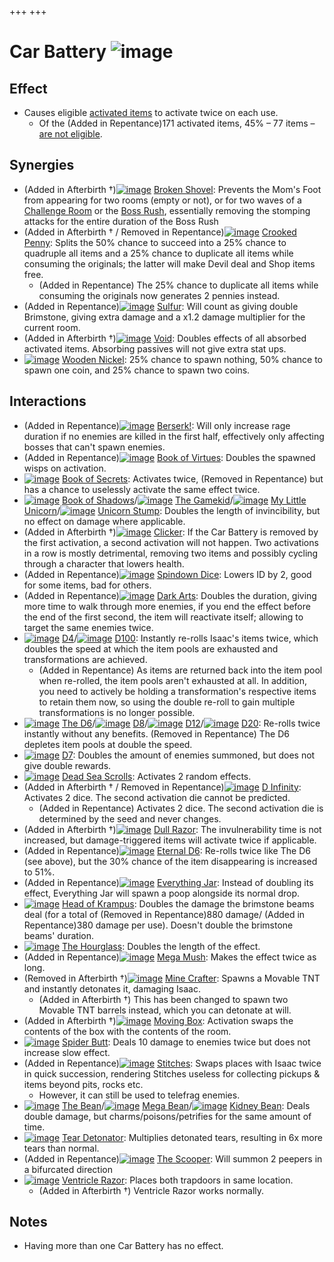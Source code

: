 +++
+++

 # Car Battery ![image](/image/Car_Battery.png) 

Effect
--------


* Causes eligible [activated items](/wiki/Activated_item "Activated item") to activate twice on each use.
	+ Of the (Added in Repentance)171 activated items, 45% – 77 items – [are not eligible](/wiki/Car_Battery#No_Effect "Car Battery").


Synergies
-----------


* (Added in Afterbirth †)[![image](/image/Broken_Shovel.png)](/wiki/Broken_Shovel "Broken Shovel") [Broken Shovel](/wiki/Broken_Shovel "Broken Shovel"): Prevents the Mom's Foot from appearing for two rooms (empty or not), or for two waves of a [Challenge Room](/wiki/Challenge_Room "Challenge Room") or the [Boss Rush](/wiki/Boss_Rush "Boss Rush"), essentially removing the stomping attacks for the entire duration of the Boss Rush
* (Added in Afterbirth † / Removed in Repentance)[![image](/image/Crooked_Penny.png)](/wiki/Crooked_Penny "Crooked Penny") [Crooked Penny](/wiki/Crooked_Penny "Crooked Penny"): Splits the 50% chance to succeed into a 25% chance to quadruple all items and a 25% chance to duplicate all items while consuming the originals; the latter will make Devil deal and Shop items free.
	+ (Added in Repentance) The 25% chance to duplicate all items while consuming the originals now generates 2 pennies instead.
* (Added in Repentance)[![image](/image/Sulfur.png)](/wiki/Sulfur "Sulfur") [Sulfur](/wiki/Sulfur "Sulfur"): Will count as giving double Brimstone, giving extra damage and a x1.2 damage multiplier for the current room.
* (Added in Afterbirth †)[![image](/image/Void.png)](/wiki/Void "Void") [Void](/wiki/Void "Void"): Doubles effects of all absorbed activated items. Absorbing passives will not give extra stat ups.
* [![image](/image/Wooden_Nickel.png)](/wiki/Wooden_Nickel "Wooden Nickel") [Wooden Nickel](/wiki/Wooden_Nickel "Wooden Nickel"): 25% chance to spawn nothing, 50% chance to spawn one coin, and 25% chance to spawn two coins.


Interactions
--------------


* (Added in Repentance)[![image](/image/Berserk!.png)](/wiki/Berserk! "Berserk!") [Berserk!](/wiki/Berserk! "Berserk!"): Will only increase rage duration if no enemies are killed in the first half, effectively only affecting bosses that can't spawn enemies.
* (Added in Repentance)[![image](/image/Book_of_Virtues.png)](/wiki/Book_of_Virtues "Book of Virtues") [Book of Virtues](/wiki/Book_of_Virtues "Book of Virtues"): Doubles the spawned wisps on activation.
* [![image](/image/Book_of_Secrets.png)](/wiki/Book_of_Secrets "Book of Secrets") [Book of Secrets](/wiki/Book_of_Secrets "Book of Secrets"): Activates twice, (Removed in Repentance) but has a chance to uselessly activate the same effect twice.
* [![image](/image/Book_of_Shadows.png)](/wiki/Book_of_Shadows "Book of Shadows") [Book of Shadows](/wiki/Book_of_Shadows "Book of Shadows")/[![image](/image/The_Gamekid.png)](/wiki/The_Gamekid "The Gamekid") [The Gamekid](/wiki/The_Gamekid "The Gamekid")/[![image](/image/My_Little_Unicorn.png)](/wiki/My_Little_Unicorn "My Little Unicorn") [My Little Unicorn](/wiki/My_Little_Unicorn "My Little Unicorn")/[![image](/image/Unicorn_Stump.png)](/wiki/Unicorn_Stump "Unicorn Stump") [Unicorn Stump](/wiki/Unicorn_Stump "Unicorn Stump"): Doubles the length of invincibility, but no effect on damage where applicable.
* (Added in Afterbirth †)[![image](/image/Clicker.png)](/wiki/Clicker "Clicker") [Clicker](/wiki/Clicker "Clicker"): If the Car Battery is removed by the first activation, a second activation will not happen. Two activations in a row is mostly detrimental, removing two items and possibly cycling through a character that lowers health.
* (Added in Repentance)[![image](/image/Spindown_Dice.png)](/wiki/Spindown_Dice "Spindown Dice") [Spindown Dice](/wiki/Spindown_Dice "Spindown Dice"): Lowers ID by 2, good for some items, bad for others.
* (Added in Repentance)[![image](/image/Dark_Arts.png)](/wiki/Dark_Arts "Dark Arts") [Dark Arts](/wiki/Dark_Arts "Dark Arts"): Doubles the duration, giving more time to walk through more enemies, if you end the effect before the end of the first second, the item will reactivate itself; allowing to target the same enemies twice.
* [![image](/image/D4.png)](/wiki/D4 "D4") [D4](/wiki/D4 "D4")/[![image](/image/D100.png)](/wiki/D100 "D100") [D100](/wiki/D100 "D100"): Instantly re-rolls Isaac's items twice, which doubles the speed at which the item pools are exhausted and transformations are achieved.
	+ (Added in Repentance) As items are returned back into the item pool when re-rolled, the item pools aren't exhausted at all. In addition, you need to actively be holding a transformation's respective items to retain them now, so using the double re-roll to gain multiple transformations is no longer possible.
* [![image](/image/The_D6.png)](/wiki/The_D6 "The D6") [The D6](/wiki/The_D6 "The D6")/[![image](/image/D8.png)](/wiki/D8 "D8") [D8](/wiki/D8 "D8")/[![image](/image/D12.png)](/wiki/D12 "D12") [D12](/wiki/D12 "D12")/[![image](/image/D20.png)](/wiki/D20 "D20") [D20](/wiki/D20 "D20"): Re-rolls twice instantly without any benefits. (Removed in Repentance) The D6 depletes item pools at double the speed.
* [![image](/image/D7.png)](/wiki/D7 "D7") [D7](/wiki/D7 "D7"): Doubles the amount of enemies summoned, but does not give double rewards.
* [![image](/image/Dead_Sea_Scrolls.png)](/wiki/Dead_Sea_Scrolls "Dead Sea Scrolls") [Dead Sea Scrolls](/wiki/Dead_Sea_Scrolls "Dead Sea Scrolls"): Activates 2 random effects.
* (Added in Afterbirth † / Removed in Repentance)[![image](/image/D_Infinity.png)](/wiki/D_Infinity "D Infinity") [D Infinity](/wiki/D_Infinity "D Infinity"): Activates 2 dice. The second activation die cannot be predicted.
	+ (Added in Repentance) Activates 2 dice. The second activation die is determined by the seed and never changes.
* (Added in Afterbirth †)[![image](/image/Dull_Razor.png)](/wiki/Dull_Razor "Dull Razor") [Dull Razor](/wiki/Dull_Razor "Dull Razor"): The invulnerability time is not increased, but damage-triggered items will activate twice if applicable.
* (Added in Repentance)[![image](/image/Eternal_D6.png)](/wiki/Eternal_D6 "Eternal D6") [Eternal D6](/wiki/Eternal_D6 "Eternal D6"): Re-rolls twice like The D6 (see above), but the 30% chance of the item disappearing is increased to 51%.
* (Added in Repentance)[![image](/image/Everything_Jar.png)](/wiki/Everything_Jar "Everything Jar") [Everything Jar](/wiki/Everything_Jar "Everything Jar"): Instead of doubling its effect, Everything Jar will spawn a poop alongside its normal drop.
* [![image](/image/Head_of_Krampus.png)](/wiki/Head_of_Krampus "Head of Krampus") [Head of Krampus](/wiki/Head_of_Krampus "Head of Krampus"): Doubles the damage the brimstone beams deal (for a total of (Removed in Repentance)880 damage/ (Added in Repentance)380 damage per use). Doesn't double the brimstone beams' duration.
* [![image](/image/The_Hourglass.png)](/wiki/The_Hourglass "The Hourglass") [The Hourglass](/wiki/The_Hourglass "The Hourglass"): Doubles the length of the effect.
* (Added in Repentance)[![image](/image/Mega_Mush.png)](/wiki/Mega_Mush "Mega Mush") [Mega Mush](/wiki/Mega_Mush "Mega Mush"): Makes the effect twice as long.
* (Removed in Afterbirth †)[![image](/image/Mine_Crafter.png)](/wiki/Mine_Crafter "Mine Crafter") [Mine Crafter](/wiki/Mine_Crafter "Mine Crafter"): Spawns a Movable TNT and instantly detonates it, damaging Isaac.
	+ (Added in Afterbirth †) This has been changed to spawn two Movable TNT barrels instead, which you can detonate at will.
* (Added in Afterbirth †)[![image](/image/Moving_Box.png)](/wiki/Moving_Box "Moving Box") [Moving Box](/wiki/Moving_Box "Moving Box"): Activation swaps the contents of the box with the contents of the room.
* [![image](/image/Spider_Butt.png)](/wiki/Spider_Butt "Spider Butt") [Spider Butt](/wiki/Spider_Butt "Spider Butt"): Deals 10 damage to enemies twice but does not increase slow effect.
* (Added in Repentance)[![image](/image/Stitches.png)](/wiki/Stitches "Stitches") [Stitches](/wiki/Stitches "Stitches"): Swaps places with Isaac twice in quick succession, rendering Stitches useless for collecting pickups & items beyond pits, rocks etc.
	+ However, it can still be used to telefrag enemies.
* [![image](/image/The_Bean.png)](/wiki/The_Bean "The Bean") [The Bean](/wiki/The_Bean "The Bean")/[![image](/image/Mega_Bean.png)](/wiki/Mega_Bean "Mega Bean") [Mega Bean](/wiki/Mega_Bean "Mega Bean")/[![image](/image/Kidney_Bean.png)](/wiki/Kidney_Bean "Kidney Bean") [Kidney Bean](/wiki/Kidney_Bean "Kidney Bean"): Deals double damage, but charms/poisons/petrifies for the same amount of time.
* [![image](/image/Tear_Detonator.png)](/wiki/Tear_Detonator "Tear Detonator") [Tear Detonator](/wiki/Tear_Detonator "Tear Detonator"): Multiplies detonated tears, resulting in 6x more tears than normal.
* (Added in Repentance)[![image](/image/The_Scooper.png)](/wiki/The_Scooper "The Scooper") [The Scooper](/wiki/The_Scooper "The Scooper"): Will summon 2 peepers in a bifurcated direction
* [![image](/image/Ventricle_Razor.png)](/wiki/Ventricle_Razor "Ventricle Razor") [Ventricle Razor](/wiki/Ventricle_Razor "Ventricle Razor"): Places both trapdoors in same location.
	+ (Added in Afterbirth †) Ventricle Razor works normally.


Notes
-------


* Having more than one Car Battery has no effect.


